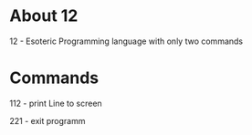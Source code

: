 # About 12
12 -  Esoteric Programming language with only two commands
# Commands
112 - print Line to screen

221 - exit programm
